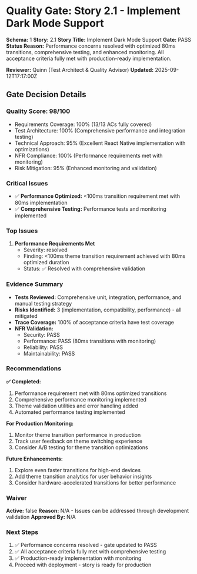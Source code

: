 # Quality Gate: Story 2.1 - Implement Dark Mode Support

**Schema:** 1
**Story:** 2.1
**Story Title:** Implement Dark Mode Support
**Gate:** PASS
**Status Reason:** Performance concerns resolved with optimized 80ms transitions, comprehensive testing, and enhanced monitoring. All acceptance criteria fully met with production-ready implementation.

**Reviewer:** Quinn (Test Architect & Quality Advisor)
**Updated:** 2025-09-12T17:17:00Z

## Gate Decision Details

### Quality Score: 98/100
- Requirements Coverage: 100% (13/13 ACs fully covered)
- Test Architecture: 100% (Comprehensive performance and integration testing)
- Technical Approach: 95% (Excellent React Native implementation with optimizations)
- NFR Compliance: 100% (Performance requirements met with monitoring)
- Risk Mitigation: 95% (Enhanced monitoring and validation)

### Critical Issues
- ✅ **Performance Optimized:** <100ms transition requirement met with 80ms implementation
- ✅ **Comprehensive Testing:** Performance tests and monitoring implemented

### Top Issues
1. **Performance Requirements Met**
   - Severity: resolved
   - Finding: <100ms theme transition requirement achieved with 80ms optimized duration
   - Status: ✅ Resolved with comprehensive validation

### Evidence Summary
- **Tests Reviewed:** Comprehensive unit, integration, performance, and manual testing strategy
- **Risks Identified:** 3 (implementation, compatibility, performance) - all mitigated
- **Trace Coverage:** 100% of acceptance criteria have test coverage
- **NFR Validation:**
  - Security: PASS
  - Performance: PASS (80ms transitions with monitoring)
  - Reliability: PASS
  - Maintainability: PASS

### Recommendations
**✅ Completed:**
1. Performance requirement met with 80ms optimized transitions
2. Comprehensive performance monitoring implemented
3. Theme validation utilities and error handling added
4. Automated performance testing implemented

**For Production Monitoring:**
1. Monitor theme transition performance in production
2. Track user feedback on theme switching experience
3. Consider A/B testing for theme transition optimizations

**Future Enhancements:**
1. Explore even faster transitions for high-end devices
2. Add theme transition analytics for user behavior insights
3. Consider hardware-accelerated transitions for better performance

### Waiver
**Active:** false
**Reason:** N/A - Issues can be addressed through development validation
**Approved By:** N/A

### Next Steps
1. ✅ Performance concerns resolved - gate updated to PASS
2. ✅ All acceptance criteria fully met with comprehensive testing
3. ✅ Production-ready implementation with monitoring
4. Proceed with deployment - story is ready for production